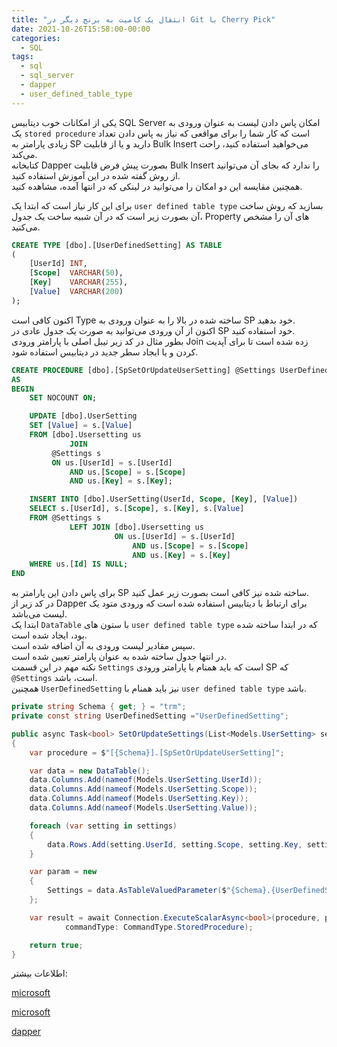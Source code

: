 ```yaml
---
title: "انتقال یک کامیت به برنچ دیگر در Git با Cherry Pick"
date: 2021-10-26T15:58:00-00:00
categories:
  - SQL
tags:
  - sql
  - sql_server
  - dapper
  - user_defined_table_type
---
```


یکی از امکانات خوب دیتابیس SQL Server امکان پاس دادن لیست به عنوان ورودی به یک `stored procedure` است که کار شما را برای مواقعی که نیاز به پاس دادن تعداد زیادی پارامتر به SP دارید و یا از قابلیت Bulk Insert می‌خواهید استفاده کنید، راحت می‌کند.  
کتابخانه Dapper بصورت پیش فرض قابلیت Bulk Insert را ندارد که بجای آن می‌توانید از روش گفته شده در این آموزش استفاده کنید.  
همچنین مقایسه این دو امکان را می‌توانید در لینکی که در انتها آمده، مشاهده کنید.  

برای این کار نیاز است که ابتدا یک `user defined table type` بسازید که روش ساخت آن بصورت زیر است که در آن شبیه ساخت یک جدول، Property های آن را مشخص می‌کنید.  

```sql
CREATE TYPE [dbo].[UserDefinedSetting] AS TABLE
(
    [UserId] INT,
    [Scope]  VARCHAR(50),
    [Key]    VARCHAR(255),
    [Value]  VARCHAR(200)
);
```

اکنون کافی است Type ساخته شده در بالا را به عنوان ورودی به SP خود بدهید.  
اکنون از آن ورودی می‌توانید به صورت یک جدول عادی در SP خود استفاده کنید.  
بطور مثال در کد زیر تیبل اصلی با پارامتر ورودی Join زده شده است تا برای آپدیت کردن و یا ایجاد سطر جدید در دیتابیس استفاده شود.  

```sql
CREATE PROCEDURE [dbo].[SpSetOrUpdateUserSetting] @Settings UserDefinedSetting READONLY
AS
BEGIN
    SET NOCOUNT ON;

    UPDATE [dbo].UserSetting
    SET [Value] = s.[Value]
    FROM [dbo].Usersetting us
             JOIN
         @Settings s
         ON us.[UserId] = s.[UserId]
             AND us.[Scope] = s.[Scope]
             AND us.[Key] = s.[Key];

    INSERT INTO [dbo].UserSetting(UserId, Scope, [Key], [Value])
    SELECT s.[UserId], s.[Scope], s.[Key], s.[Value]
    FROM @Settings s
             LEFT JOIN [dbo].Usersetting us
                       ON us.[UserId] = s.[UserId]
                           AND us.[Scope] = s.[Scope]
                           AND us.[Key] = s.[Key]
    WHERE us.[Id] IS NULL;
END
```

برای پاس دادن این پارامتر به SP ساخته شده نیز کافی است بصورت زیر عمل کنید.  
در کد زیر از Dapper برای ارتباط با دیتابیس استفاده شده است که ورودی متود یک لیست می‌باشد.  
ابتدا یک `DataTable` با ستون های `user defined table type` که در ابتدا ساخته شده بود، ایجاد شده است.  
سپس مقادیر لیست ورودی به آن اضافه شده است.  
در انتها جدول ساخته شده به عنوان پارامتر تعیین شده است.  
نکته مهم در این قسمت `Settings` است که باید همنام با پارامتر ورودی SP که `@Settings` است، باشد.  
همچنین `UserDefinedSetting` نیز باید همنام با `user defined table type` باشد.  

```c#
private string Schema { get; } = "trm";
private const string UserDefinedSetting ="UserDefinedSetting";

public async Task<bool> SetOrUpdateSettings(List<Models.UserSetting> settings) 
{
    var procedure = $"[{Schema}].[SpSetOrUpdateUserSetting]";

    var data = new DataTable();
    data.Columns.Add(nameof(Models.UserSetting.UserId));
    data.Columns.Add(nameof(Models.UserSetting.Scope));
    data.Columns.Add(nameof(Models.UserSetting.Key));
    data.Columns.Add(nameof(Models.UserSetting.Value));

    foreach (var setting in settings)
    {
        data.Rows.Add(setting.UserId, setting.Scope, setting.Key, setting.Value);
    }

    var param = new
    {
        Settings = data.AsTableValuedParameter($"{Schema}.{UserDefinedSetting}")
    };

    var result = await Connection.ExecuteScalarAsync<bool>(procedure, param,
            commandType: CommandType.StoredProcedure);

    return true;
}
```

اطلاعات بیشتر:  

[microsoft](https://docs.microsoft.com/en-us/sql/relational-databases/tables/use-table-valued-parameters-database-engine?view=sql-server-ver15)  

[microsoft](https://docs.microsoft.com/en-us/sql/t-sql/statements/create-type-transact-sql?view=sql-server-ver15)  

[dapper](https://github.com/DapperLib/Dapper)  
